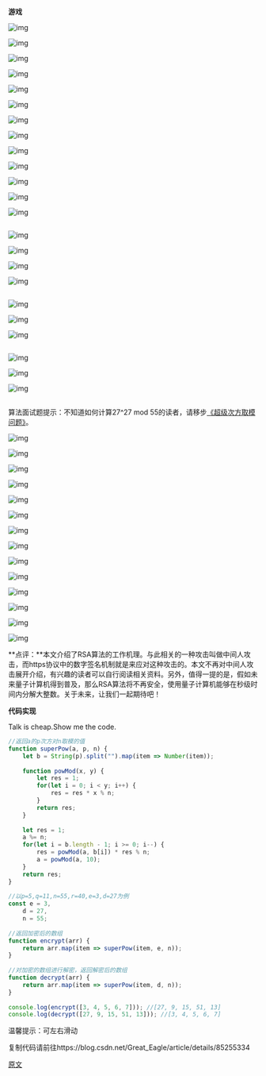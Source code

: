 **游戏**



![img](https://mmbiz.qpic.cn/mmbiz_png/amA0eOhORREbXBA5gUokh1AuqmlYgvB5V2uYerickcialMOuBYSIT82yQyrfV6DrHl8tpeynXUO2icJBmBicak7gMQ/640?wx_fmt=png&tp=webp&wxfrom=5&wx_lazy=1&wx_co=1)

![img](https://mmbiz.qpic.cn/mmbiz_png/amA0eOhORREbXBA5gUokh1AuqmlYgvB51eUP4uUNIKuiaAaR85HM2C4fVYYhJFev2LXFOXu6zlcyzJia43mcKcQQ/640?wx_fmt=png&tp=webp&wxfrom=5&wx_lazy=1&wx_co=1)

![img](https://mmbiz.qpic.cn/mmbiz_png/amA0eOhORREbXBA5gUokh1AuqmlYgvB5I7u5xXz35AXyVia5rDZicAfiaf5VfcqyrapOegxShSCj7lyTtR7tlx5fw/640?wx_fmt=png&tp=webp&wxfrom=5&wx_lazy=1&wx_co=1)

![img](https://mmbiz.qpic.cn/mmbiz_png/amA0eOhORREbXBA5gUokh1AuqmlYgvB5ppJrOwicVtmDKr5XInibUCtChL5oOKk5VsnqLu2xsPldW8rJu1TL6KEw/640?wx_fmt=png&tp=webp&wxfrom=5&wx_lazy=1&wx_co=1)

![img](https://mmbiz.qpic.cn/mmbiz_png/amA0eOhORREbXBA5gUokh1AuqmlYgvB54k9L2DWD3KL1vxqSoiantlsPmT28e3xlgjur1eefgNN8ib7aLYPOFVHA/640?wx_fmt=png&tp=webp&wxfrom=5&wx_lazy=1&wx_co=1)

![img](https://mmbiz.qpic.cn/mmbiz_png/amA0eOhORREbXBA5gUokh1AuqmlYgvB5uF0icGvhNQibGSMXtibfTPvlib7Prn5jHl3SdnvZUzeLCaWJcYMvsU37Ew/640?wx_fmt=png&tp=webp&wxfrom=5&wx_lazy=1&wx_co=1)

![img](https://mmbiz.qpic.cn/mmbiz_png/amA0eOhORREbXBA5gUokh1AuqmlYgvB5xb8uyXr4Knt5tWp5zPicAVGg5TeAfJJ8MUO1o2xLK2Z0oPpH4cEKiatg/640?wx_fmt=png&tp=webp&wxfrom=5&wx_lazy=1&wx_co=1)

![img](https://mmbiz.qpic.cn/mmbiz_png/amA0eOhORREbXBA5gUokh1AuqmlYgvB5McfnnibAwDDVEiapCHh9yVyfwaZMs8hicoTnI7kgibyKdkR5icBh7GeudIg/640?wx_fmt=png&tp=webp&wxfrom=5&wx_lazy=1&wx_co=1)

![img](https://mmbiz.qpic.cn/mmbiz_png/amA0eOhORREbXBA5gUokh1AuqmlYgvB5EhkksXTuZAbmtofWOZXB6J17MSnEDReY8uHyt2KvragrbdHGoV8oXA/640?wx_fmt=png&tp=webp&wxfrom=5&wx_lazy=1&wx_co=1)

![img](https://mmbiz.qpic.cn/mmbiz_png/amA0eOhORREbXBA5gUokh1AuqmlYgvB5TM6MdwcMrXEUYNX5zu5rByT6RUof9Q3njIFaQwNgE5RENkfbXicFQgw/640?wx_fmt=png&tp=webp&wxfrom=5&wx_lazy=1&wx_co=1)

![img](https://mmbiz.qpic.cn/mmbiz_png/amA0eOhORREbXBA5gUokh1AuqmlYgvB5QVqcnmTp29v5bQMKS0Zs0XDuD9ntwfHZcyFSEh6gon77R2FVMyGO5Q/640?wx_fmt=png&tp=webp&wxfrom=5&wx_lazy=1&wx_co=1)

![img](https://mmbiz.qpic.cn/mmbiz_png/amA0eOhORREbXBA5gUokh1AuqmlYgvB54ZXLo7ere0P9KibfDSBh4TibbdlaD6YicOuNAuMQzC5FjhN5jNvNZnSLA/640?wx_fmt=png&tp=webp&wxfrom=5&wx_lazy=1&wx_co=1)

![img](https://mmbiz.qpic.cn/mmbiz_png/amA0eOhORREbXBA5gUokh1AuqmlYgvB5F82Xq5ETrNCIur6NPxhXq8TdvWT8rLzwD6IXM9ja0iclbT55KCGjLRA/640?wx_fmt=png&tp=webp&wxfrom=5&wx_lazy=1&wx_co=1)

![img](data:image/gif;base64,iVBORw0KGgoAAAANSUhEUgAAAAEAAAABCAYAAAAfFcSJAAAADUlEQVQImWNgYGBgAAAABQABh6FO1AAAAABJRU5ErkJggg==)

![img](https://mmbiz.qpic.cn/mmbiz_png/amA0eOhORREbXBA5gUokh1AuqmlYgvB5N7uEjRsagUvnIRxRWGLqtxjxibhGXp93Vs4bntFUq70nbAjxYiaibqCqg/640?wx_fmt=png&tp=webp&wxfrom=5&wx_lazy=1&wx_co=1)

![img](https://mmbiz.qpic.cn/mmbiz_png/amA0eOhORREbXBA5gUokh1AuqmlYgvB5J2JnSANibL1EsGXibfsRK7rZYoIa27iaHbN7tJ4tu7ibmb08RsrHf5MibDA/640?wx_fmt=png&tp=webp&wxfrom=5&wx_lazy=1&wx_co=1)

![img](https://mmbiz.qpic.cn/mmbiz_png/amA0eOhORREbXBA5gUokh1AuqmlYgvB55qIm6JxI7tjicP2DExLtBNhyMkKpZAlVvT60SOsVjeFl4xA5VEjcVFQ/640?wx_fmt=png&tp=webp&wxfrom=5&wx_lazy=1&wx_co=1)

![img](https://mmbiz.qpic.cn/mmbiz_png/amA0eOhORREbXBA5gUokh1AuqmlYgvB5xXvNkByJ4KficiaWNvKB7a1BCBJ3oNlJLpPicznCjwibKh9Vb3SSKxPdTg/640?wx_fmt=png&tp=webp&wxfrom=5&wx_lazy=1&wx_co=1)

![img](data:image/gif;base64,iVBORw0KGgoAAAANSUhEUgAAAAEAAAABCAYAAAAfFcSJAAAADUlEQVQImWNgYGBgAAAABQABh6FO1AAAAABJRU5ErkJggg==)

![img](https://mmbiz.qpic.cn/mmbiz_png/amA0eOhORREbXBA5gUokh1AuqmlYgvB5OYibicvcicexpFJ5Ir4EYBWljC6IQUkywJibXa9STht8sGeP4zumj6lSYg/640?wx_fmt=png&tp=webp&wxfrom=5&wx_lazy=1&wx_co=1)

![img](https://mmbiz.qpic.cn/mmbiz_png/amA0eOhORREbXBA5gUokh1AuqmlYgvB5akjiakSgZUsZOhr40hftckibWUGhDAbRkeK4sX97ic5oOzh0qTeeD7iayw/640?wx_fmt=png&tp=webp&wxfrom=5&wx_lazy=1&wx_co=1)

![img](https://mmbiz.qpic.cn/mmbiz_png/amA0eOhORREbXBA5gUokh1AuqmlYgvB50OfFtNwojQcrwDSwulxeY5hQ1MvDPXubA7f8yibAj75lrtOLe1OibVYQ/640?wx_fmt=png&tp=webp&wxfrom=5&wx_lazy=1&wx_co=1)

![img](data:image/gif;base64,iVBORw0KGgoAAAANSUhEUgAAAAEAAAABCAYAAAAfFcSJAAAADUlEQVQImWNgYGBgAAAABQABh6FO1AAAAABJRU5ErkJggg==)

![img](https://mmbiz.qpic.cn/mmbiz_png/amA0eOhORREbXBA5gUokh1AuqmlYgvB5FiaKSdicKyickTiaYNpzebRxRvyiaibwj1l5gV7MNLcY9LXgNfoegkbWqbmA/640?wx_fmt=png&tp=webp&wxfrom=5&wx_lazy=1&wx_co=1)

![img](https://mmbiz.qpic.cn/mmbiz_png/amA0eOhORREbXBA5gUokh1AuqmlYgvB5q95ufXk6XictD4yX4qz1beTryr1taJ5hIOzlPay0qXLHibRHMQnI1Cuw/640?wx_fmt=png&tp=webp&wxfrom=5&wx_lazy=1&wx_co=1)

![img](https://mmbiz.qpic.cn/mmbiz_png/amA0eOhORREbXBA5gUokh1AuqmlYgvB54MZgFrBDaJicsCyMMBPhBueH5xATbFcyeiawx4oYqDQsDAfO3UI3kE3A/640?wx_fmt=png&tp=webp&wxfrom=5&wx_lazy=1&wx_co=1)

![img](data:image/gif;base64,iVBORw0KGgoAAAANSUhEUgAAAAEAAAABCAYAAAAfFcSJAAAADUlEQVQImWNgYGBgAAAABQABh6FO1AAAAABJRU5ErkJggg==)

算法面试题提示：不知道如何计算27^27 mod 55的读者，请移步[《超级次方取模问题》](http://mp.weixin.qq.com/s?__biz=Mzg5MTAzMDgzMQ==&mid=2247483778&idx=1&sn=426954410bc201bba6e4dfb54ac9c0f0&chksm=cfd2ddc2f8a554d4aef13e384b9dde9985706ac5feb35b69cbe14a52c303c64c2e6e73beb090&scene=21#wechat_redirect)。

![img](https://mmbiz.qpic.cn/mmbiz_png/amA0eOhORREbXBA5gUokh1AuqmlYgvB51ZKtEYDIhYOAZvfSEbDfphR6KzL0H3vtNLZicIKaUdBe3Z1LNiaCKyOw/640?wx_fmt=png&tp=webp&wxfrom=5&wx_lazy=1&wx_co=1)

![img](https://mmbiz.qpic.cn/mmbiz_png/amA0eOhORREbXBA5gUokh1AuqmlYgvB5caicMURcFklr7HN3LF6eyIb5YgJ6vwqEDXId9fwWaOibpsBPznzALVQA/640?wx_fmt=png&tp=webp&wxfrom=5&wx_lazy=1&wx_co=1)

![img](https://mmbiz.qpic.cn/mmbiz_png/amA0eOhORREbXBA5gUokh1AuqmlYgvB5jKKviaVwP6LZSucFvib7UxH9gibNUuyrhAE5bVaq56e2AW5LRcUk2BPBA/640?wx_fmt=png&tp=webp&wxfrom=5&wx_lazy=1&wx_co=1)

![img](https://mmbiz.qpic.cn/mmbiz_png/amA0eOhORREbXBA5gUokh1AuqmlYgvB53XxCHIQRc7ibS1KYbmV4wY4Hunn376ic5H2ns4hmH27jupnNDgibvJAqA/640?wx_fmt=png&tp=webp&wxfrom=5&wx_lazy=1&wx_co=1)

![img](https://mmbiz.qpic.cn/mmbiz_png/amA0eOhORREbXBA5gUokh1AuqmlYgvB5TxMZibouN0snoCeqcM1bXYlzqZNOlmkjLGF1W95aKTnicZHqRc6RATIg/640?wx_fmt=png&tp=webp&wxfrom=5&wx_lazy=1&wx_co=1)

![img](https://mmbiz.qpic.cn/mmbiz_png/amA0eOhORREbXBA5gUokh1AuqmlYgvB5MY57Yu9hbzCicUbwqQ6C8ibpccia8E7hlnH7JNeQLfHtc9xuuf5zNkRIw/640?wx_fmt=png&tp=webp&wxfrom=5&wx_lazy=1&wx_co=1)

![img](https://mmbiz.qpic.cn/mmbiz_png/amA0eOhORREbXBA5gUokh1AuqmlYgvB5Tcuib5Gbw9m1IcBEcxX0jgPp3E8JldahlcpTKCInNLsnKGKrCn36WpQ/640?wx_fmt=png&tp=webp&wxfrom=5&wx_lazy=1&wx_co=1)

![img](https://mmbiz.qpic.cn/mmbiz_png/amA0eOhORREbXBA5gUokh1AuqmlYgvB5zSVsabibviaacbpZ6SOzxEzESnXKVbNL5TTR34XjRoe3Eia1WPv2YA71g/640?wx_fmt=png&tp=webp&wxfrom=5&wx_lazy=1&wx_co=1)

![img](https://mmbiz.qpic.cn/mmbiz_png/amA0eOhORREbXBA5gUokh1AuqmlYgvB5Gcu9AicHgxkf6oRLxehHLvmgAd96Vm8VrhneKEmy5cO3EljsQXaXFNg/640?wx_fmt=png&tp=webp&wxfrom=5&wx_lazy=1&wx_co=1)

![img](https://mmbiz.qpic.cn/mmbiz_png/amA0eOhORREbXBA5gUokh1AuqmlYgvB5QiaU823bibG7vFMGhticicVmXibyoYI3s2nrkyx1wZCW6JuZgRFeklEMTibQ/640?wx_fmt=png&tp=webp&wxfrom=5&wx_lazy=1&wx_co=1)

![img](https://mmbiz.qpic.cn/mmbiz_png/amA0eOhORREbXBA5gUokh1AuqmlYgvB5WGAInpPkY1WluJfMNJQxVh2uTBFNth3ibQG8NB9Y9yxoGhpVwTbicRsg/640?wx_fmt=png&tp=webp&wxfrom=5&wx_lazy=1&wx_co=1)

![img](https://mmbiz.qpic.cn/mmbiz_png/amA0eOhORREbXBA5gUokh1AuqmlYgvB5RiabZEzib5xyPMiaeecs8hQV5Yp5oY64h2aIDQLibhJpjSAQkmUdBRxdpg/640?wx_fmt=png&tp=webp&wxfrom=5&wx_lazy=1&wx_co=1)

![img](https://mmbiz.qpic.cn/mmbiz_png/amA0eOhORREbXBA5gUokh1AuqmlYgvB5dFgFBHR6F3FSXKbuSn4B4Qvj59hbXLOaic2AgetibpiczO5ZEoCwiaWVcQ/640?wx_fmt=png&tp=webp&wxfrom=5&wx_lazy=1&wx_co=1)

![img](https://mmbiz.qpic.cn/mmbiz_png/amA0eOhORREbXBA5gUokh1AuqmlYgvB5Xnd42nmj4JMu8LMCevKgAKOxPDWpkI2PvOdjdZDDeK7sEez8ImBWdQ/640?wx_fmt=png&tp=webp&wxfrom=5&wx_lazy=1&wx_co=1)



**点评：**本文介绍了RSA算法的工作机理。与此相关的一种攻击叫做中间人攻击，而https协议中的数字签名机制就是来应对这种攻击的。本文不再对中间人攻击展开介绍，有兴趣的读者可以自行阅读相关资料。另外，值得一提的是，假如未来量子计算机得到普及，那么RSA算法将不再安全，使用量子计算机能够在秒级时间内分解大整数。关于未来，让我们一起期待吧！



**代码实现**



Talk is cheap.Show me the code.



```js
//返回a的p次方对n取模的值
function superPow(a, p, n) {
	let b = String(p).split("").map(item => Number(item));
 
	function powMod(x, y) {
		let res = 1;
		for(let i = 0; i < y; i++) {
			res = res * x % n;
		}
		return res;
	}
 
	let res = 1;
	a %= n;
	for(let i = b.length - 1; i >= 0; i--) {
		res = powMod(a, b[i]) * res % n;
		a = powMod(a, 10);
	}
	return res;
}
 
//以p=5,q=11,n=55,r=40,e=3,d=27为例
const e = 3,
	d = 27,
	n = 55;
 
//返回加密后的数组
function encrypt(arr) {
	return arr.map(item => superPow(item, e, n));
}
 
//对加密的数组进行解密，返回解密后的数组
function decrypt(arr) {
	return arr.map(item => superPow(item, d, n));
}
 
console.log(encrypt([3, 4, 5, 6, 7])); //[27, 9, 15, 51, 13]
console.log(decrypt([27, 9, 15, 51, 13])); //[3, 4, 5, 6, 7]
```



温馨提示：可左右滑动

复制代码请前往https://blog.csdn.net/Great_Eagle/article/details/85255334

[原文](http://mp.weixin.qq.com/s?__biz=MjM5NTY1MjY0MQ==&mid=2650745447&idx=3&sn=3a6e57aa6950b1aac521295243488202&chksm=befebf298989363f325931d22e9bc3a6194a1bc0eded278c0858fc8b2ed64ffd9c02b85dead4&scene=0&xtrack=1#rd)